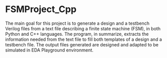 # FSMProject_Cpp
The main goal for this project is to generate a design and a testbench Verilog files from a text file describing a finite state machine (FSM), in both Python and C++ languages. The program, in summarize, extracts the information needed from the text file to fill both templates of a design and a testbench file. The output files generated are designed and adapted to be simulated in EDA Playground environment.
